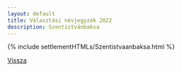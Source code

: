 ```yaml
---
layout: default
title: Választási névjegyzék 2022
description: Szentistvánbaksa
---
```


{% include settlementHTMLs/Szentistvaanbaksa.html %}

[Vissza](../)